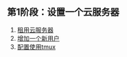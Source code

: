 
## 第1阶段：设置一个云服务器

1. [租用云服务器](0101_RentCloudServer.md)
2. [增加一个新用户](0102_AddNewUser.md)
3. [配置使用tmux](0103_Tmux.md)